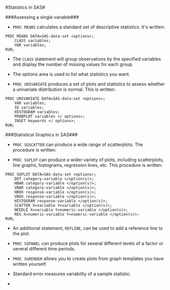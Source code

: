 #Statistics in SAS#

###Assessing a single variable###

- `PROC MEANS` calculates a standard set of descriptive statistics.  It's written:
```
PROC MEANS DATA=SAS-data-set <options>;
	CLASS variables;
	VAR variables;
RUN;
```

- The `CLASS` statement will group observations by the specified variables and display the number of missing values for each group.

- The options area is used to list what statistics you want. 

- `PROC UNIVARIATE` produces a set of plots and statistics to assess whether a univariate distribution is 
normal.  This is written:

```
PROC UNIVARIATE DATA=SAS-data-set <options>;
	VAR variables;
	ID variables;
	HISTOGRAM variables;
	PROBPLOT variables </ options>;
	INSET keywords </ options>;
RUN;
```

###Statistical Graphics in SAS###

- `PROC SGSCATTER` can produce a wide range of scatterplots.  The procedure is written:

- `PROC SGPLOT` can produce a wider variety of plots, including scatterplots, line graphs, histograms, regression lines, etc.
This procedure is written:
```
PROC SGPLOT DATA=SAS-data-set <options>;
	DOT category-variable </option(s)>;
	HBAR category-variable </option(s)>;
	VBAR category-variable </option(s)>;
	HBOX response-variable </option(s)>;
	VBOX response-variable </option(s)>;
	HISTOGRAM response-variable </option(s)>;
	SCATTER X=variable Y=variable </option(s)>;
	NEEDLE X=variable Y=numeric-variable </option(s)>;
	REG X=numeric-variable Y=numeric-variable </option(s)>;
RUN;
```

- An additional statement, `REFLINE`, can be used to add a reference line to the plot.



- `PROC SGPANEL` can produce plots for several different levels of a factor or several different time periods.

- `PROC SGRENDER` allows you to create plots from graph templates you have written yourself.

- Standard error measures variability of a sample statistic.
-  